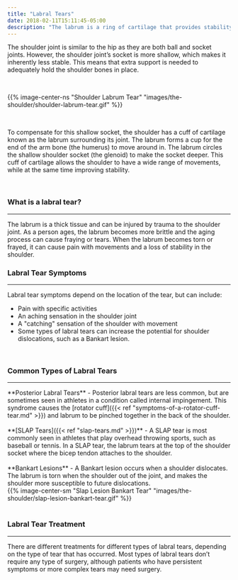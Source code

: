 ```yaml
---
title: "Labral Tears"
date: 2018-02-11T15:11:45-05:00
description: "The labrum is a ring of cartilage that provides stability to the shoulder. When it is torn, it may pain with certain movements and a feeling of instability"
---
```


The shoulder joint is similar to the hip as they are both ball and socket joints. However, the 
shoulder joint’s socket is more shallow, which makes it inherently less stable. This means that extra support is needed to adequately hold the shoulder bones in place.

<br>

{{% image-center-ns "Shoulder Labrum Tear" "images/the-shoulder/shoulder-labrum-tear.gif" %}}

<br>

To compensate for this shallow socket, the shoulder has a cuff of cartilage known as the labrum surrounding its joint. The labrum forms a cup for the end of the arm bone (the humerus) to move 
around in. The labrum circles the shallow shoulder socket (the glenoid) to make the socket 
deeper. This cuff of cartilage allows the shoulder to have a wide range of movements, while at the same time improving stability.

<br>

### What is a labral tear?
<hr>
The labrum is a thick tissue and can be injured by trauma to the shoulder joint. As a person 
ages, the labrum becomes more brittle and the aging process can cause fraying or tears. When the labrum becomes torn or frayed, it can cause pain with movements and a loss of stability in the shoulder.

<br>

### Labral Tear Symptoms
<hr>

Labral tear symptoms depend on the location of the tear, but can include:

* Pain with specific activities
* An aching sensation in the shoulder joint
* A "catching" sensation of the shoulder with movement
* Some types of labral tears can increase the potential for shoulder dislocations, such as a Bankart lesion.

<br>

### Common Types of Labral Tears
<hr>
<div class = "row">
    <div class = "col-sm-8">
        **Posterior Labral Tears** - Posterior labral tears are less common, but are sometimes seen in athletes in a condition called internal impingement. This syndrome causes the [rotator cuff]({{< ref "symptoms-of-a-rotator-cuff-tear.md" >}}) and labrum to be pinched together in the back of the shoulder. 
        <br> <br>
        **[SLAP Tears]({{< ref "slap-tears.md" >}})** - A SLAP tear is most commonly seen in athletes that play overhead throwing sports, such as baseball or tennis. In a SLAP tear, the labrum tears at the top of the shoulder socket where the bicep tendon attaches to the shoulder. 
        <br> <br>
        **Bankart Lesions** - A Bankart lesion occurs when a shoulder dislocates. The labrum is torn when the shoulder out of the joint, and makes the shoulder more susceptible to future dislocations.
    </div>
    <div class="col-sm-4">
        {{% image-center-sm "Slap Lesion Bankart Tear" "images/the-shoulder/slap-lesion-bankart-tear.gif" %}}
    </div>
</div>    
<br>

### Labral Tear Treatment
<hr>
There are different treatments for different types of labral tears, depending on the type of 
tear that has occurred. Most types of labral tears don’t require any type of surgery, 
although patients who have persistent symptoms or more complex tears may need surgery.
